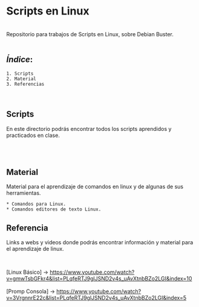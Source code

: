 # Scripts en Linux

<br>
Repositorio para trabajos de Scripts en Linux, sobre Debian Buster.
<br>
<br>

## *Índice*:

    1. Scripts
    2. Material
    3. Referencias
    
<br>

## Scripts

En este directorio podrás encontrar todos los scripts aprendidos y practicados en clase.

<br>
<br>

## Material

Material para el aprendizaje de comandos en linux y de algunas de sus herramientas.

    * Comandos para Linux. 
    * Comandos editores de texto Linux.

## Referencia

Links a webs y videos donde podrás encontrar información y material para el aprendizaje de linux.

<br>

[Linux Básico] -> https://www.youtube.com/watch?v=gmwTsbGFkr4&list=PLqfeRTJ9glJSND2v4s_uAvXtnbBZo2LGI&index=10
<br>
<br>
[Promp Consola] -> https://www.youtube.com/watch?v=3VrgnnrE22c&list=PLqfeRTJ9glJSND2v4s_uAvXtnbBZo2LGI&index=5
